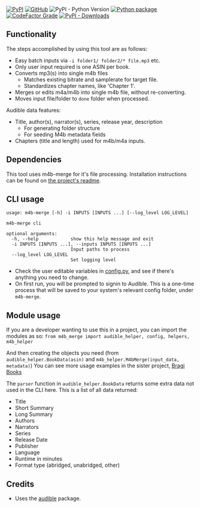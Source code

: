 [![PyPI](https://img.shields.io/pypi/v/m4b-merge)](https://pypi.org/project/m4b-merge/)
[![GitHub](https://img.shields.io/github/license/djdembeck/m4b-merge)](https://github.com/djdembeck/m4b-merge/blob/develop/LICENSE)
![PyPI - Python Version](https://img.shields.io/pypi/pyversions/m4b-merge?style=flat)
[![Python package](https://github.com/djdembeck/m4b-merge/actions/workflows/build.yml/badge.svg)](https://github.com/djdembeck/m4b-merge/actions/workflows/build.yml)
[![CodeFactor Grade](https://img.shields.io/codefactor/grade/github/djdembeck/m4b-merge)](https://www.codefactor.io/repository/github/djdembeck/m4b-merge)
[![PyPI - Downloads](https://img.shields.io/pypi/dm/m4b-merge)](https://pypi.org/project/m4b-merge/)
## Functionality
The steps accomplished by using this tool are as follows:

- Easy batch inputs via `-i folder1/ folder2/* file.mp3` etc.
- Only user input required is one ASIN per book.
- Converts mp3(s) into single m4b files
  - Matches existing bitrate and samplerate for target file.
  - Standardizes chapter names, like 'Chapter 1'. 
- Merges or edits m4a/m4b into single m4b file, without re-converting.
- Moves input file/folder to `done` folder when processed.

Audible data features:
  - Title, author(s), narrator(s), series, release year, description
    - For generating folder structure 
    - For seeding M4b metadata fields
  - Chapters (title and length) used for m4b/m4a inputs.


## Dependencies
This tool uses m4b-merge for it's file processing. Installation instructions can be found on [the project's readme](https://github.com/sandreas/m4b-tool#installation).

## CLI usage

```
usage: m4b-merge [-h] -i INPUTS [INPUTS ...] [--log_level LOG_LEVEL]

m4b-merge cli

optional arguments:
  -h, --help            show this help message and exit
  -i INPUTS [INPUTS ...], --inputs INPUTS [INPUTS ...]
                        Input paths to process
  --log_level LOG_LEVEL
                        Set logging level
```
  - Check the user editable variables in [config.py](src/m4b_merge/config.py), and see if there's anything you need to change.
  - On first run, you will be prompted to signin to Audible. This is a one-time process that will be saved to your system's relevant config folder, under `m4b-merge`.

## Module usage
If you are a developer wanting to use this in a project, you can import the modules as so:
`from m4b_merge import audible_helper, config, helpers, m4b_helper`

And then creating the objects you need (from `audible_helper.BookData(asin)` and `m4b_helper.M4bMerge(input_data, metadata)`)
You can see more usage examples in the sister project, [Bragi Books](https://github.com/djdembeck/bragibooks/blob/main/importer/views.py)

The `parser` function in `audible_helper.BookData` returns some extra data not used in the CLI here. This is a list of all data returned:
- Title
- Short Summary
- Long Summary
- Authors
- Narrators
- Series
- Release Date
- Publisher
- Language
- Runtime in minutes
- Format type (abridged, unabridged, other)

## Credits
- Uses the [audible](https://github.com/mkb79/Audible) package.